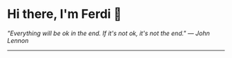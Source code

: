 <h1>Hi there, I'm Ferdi 👋</h1>

<p><em>
  "Everything will be ok in the end. If it's not ok, it's not the end." — John Lennon
</em></p>

---
